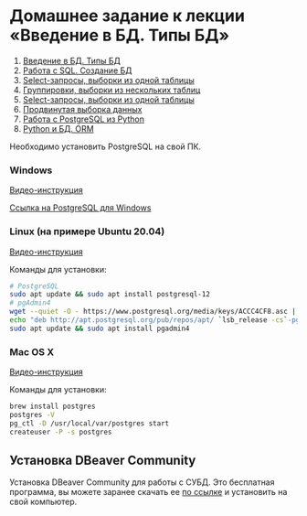 # Домашнее задание к лекции «Введение в БД. Типы БД»

1. [Введение в БД. Типы БД](./01-introduction)
1. [Работа с SQL. Создание БД](./02-creation)
1. [Select-запросы, выборки из одной таблицы](dml)
1. [Группировки, выборки из нескольких таблиц](dml-advanced)
1. [Select-запросы, выборки из одной таблицы](./03-dml)
1. [Продвинутая выборка данных](./04-dml-advanced)
1. [Работа с PostgreSQL из Python](./05-psycopg)
1. [Python и БД. ORM](./06-orm)

Необходимо установить PostgreSQL на свой ПК.

### Windows

[Видео-инструкция](https://embed.new.video/uyjUq9B3qYo6BbbkzG71Ny)

[Ссылка на PostgreSQL для Windows](https://www.enterprisedb.com/downloads/postgres-postgresql-downloads)

### Linux (на примере Ubuntu 20.04)

[Видео-инструкция](https://embed.new.video/cRQW4Z2YnxZUxzKRLWwnPF)

Команды для установки:

```bash
# PostgreSQL
sudo apt update && sudo apt install postgresql-12
# pgAdmin4
wget --quiet -O - https://www.postgresql.org/media/keys/ACCC4CF8.asc | sudo apt-key add -
echo "deb http://apt.postgresql.org/pub/repos/apt/ `lsb_release -cs`-pgdg main" |sudo tee  /etc/apt/sources.list.d/pgdg.list
sudo apt update && sudo apt install pgadmin4
```

### Mac OS X

[Видео-инструкция](https://videos-bb5ddb7a.cdn.integros.com/videos/5x1n2qgzvEhGTeG71vhmBE/mp4/1080.mp4)

Команды для установки:

```bash
brew install postgres
postgres -V
pg_ctl -D /usr/local/var/postgres start
createuser -P -s postgres
```

## Установка DBeaver Community 

Установка DBeaver Community для работы с СУБД. Это бесплатная программа, вы можете заранее скачать ее [по ссылке](https://dbeaver.io/download/) и установить на свой компьютер.